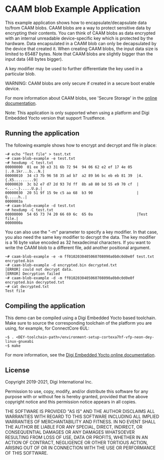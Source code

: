CAAM blob Example Application
===================================

This example application shows how to encapsulate/decapsulate data to/from CAAM blobs.
CAAM blobs are a way to protect sensitive data by encrypting their contents.
You can think of CAAM blobs as data encrypted with an internal unreadable device-specific key which is protected by the hardware.
Data encapsulated in a CAAM blob can only be decapsulated by the device that created it.
When creating CAAM blobs, the input data size is limited to 65487 bytes.
Note that CAAM blobs are slightly bigger than the input data (48 bytes bigger).

A key modifier may be used to further differentiate the key used in a particular blob.

WARNING: CAAM blobs are only secure if created in a secure boot enable device.

For more information about CAAM blobs, see 'Secure Storage' in the [online documentation](https://www.digi.com/resources/documentation/digidocs/embedded/).

Note: This application is only supported when using a platform and Digi Embedded Yocto version that support Trustfence.

Running the application
-----------------------

The following example shows how to encrypt and decrypt and file in place:

```
~# echo "Test file" > test.txt
~# caam-blob-example -e test.txt
~# hexdump -C test.txt
00000000  01 ee 30 e3 31 6b 72 94  94 06 62 e2 ef 17 4e 05  |..0.1kr...b...N.|
00000010  34 c3 7b 96 58 35 ad b7  a2 89 b6 bc eb eb 81 39  |4.{.X5.........9|
00000020  3c b2 e7 d7 2d 93 7d ff  8b a8 80 bd 55 e9 70 cf  |<...-.}.....U.p.|
00000030  20 51 9f 15 9e c5 aa 68  b3 90                    | Q.....h..|
0000003a
~# caam-blob-example -d test.txt
~# hexdump -C test.txt
00000000  54 65 73 74 20 66 69 6c  65 0a                    |Test file.|
0000000a
```

You can also use the "-m" parameter to specify a key modifier. In that case, you also need the same key modifier to decrypt the data.
The key modifier is a 16 byte value encoded as 32 hexadecimal characters.
If you want to write the CAAM blob to a different file, add another positional argument.

```
~# caam-blob-example -e -m ff0102030405060708090a0b0c0d0e0f test.txt encrypted.bin
~# caam-blob-example -d encrypted.bin decrypted.txt
[ERROR] could not decrypt data.
[ERROR] Decryption failed
~# caam-blob-example -d -m ff0102030405060708090a0b0c0d0e0f encrypted.bin decrypted.txt
~# cat decrypted.txt
Test file
```

Compiling the application
-------------------------
This demo can be compiled using a Digi Embedded Yocto based toolchain. Make
sure to source the corresponding toolchain of the platform you are using,
for example, for ConnectCore 6UL:

```
~$ . <DEY-toolchain-path>/environment-setup-cortexa7hf-vfp-neon-dey-linux-gnueabi
~$ make
```

For more information, see the [Digi Embedded Yocto online documentation](https://github.com/digi-embedded/meta-digi).

License
-------
Copyright 2019-2021, Digi International Inc.

Permission to use, copy, modify, and/or distribute this software for any purpose
with or without fee is hereby granted, provided that the above copyright notice
and this permission notice appears in all copies.

THE SOFTWARE IS PROVIDED "AS IS" AND THE AUTHOR DISCLAIMS ALL WARRANTIES WITH
REGARD TO THIS SOFTWARE INCLUDING ALL IMPLIED WARRANTIES OF MERCHANTABILITY AND
FITNESS. IN NO EVENT SHALL THE AUTHOR BE LIABLE FOR ANY SPECIAL, DIRECT,
INDIRECT, OR CONSEQUENTIAL DAMAGES OR ANY DAMAGES WHATSOEVER RESULTING FROM LOSS
OF USE, DATA OR PROFITS, WHETHER IN AN ACTION OF CONTRACT, NEGLIGENCE OR OTHER
TORTIOUS ACTION, ARISING OUT OF OR IN CONNECTION WITH THE USE OR PERFORMANCE OF
THIS SOFTWARE.
